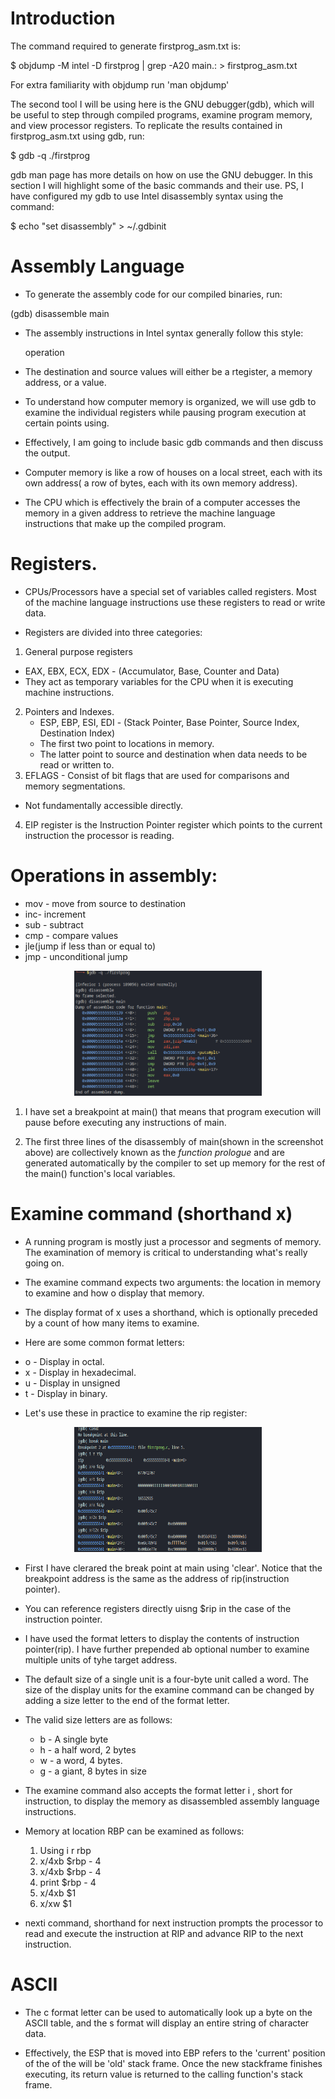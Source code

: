 # Introduction

The command required to generate firstprog_asm.txt is:

$ objdump -M intel -D firstprog | grep -A20 main.: > firstprog_asm.txt

For extra familiarity with objdump run 'man objdump'

The second tool I will be using here is the GNU debugger(gdb), which will be useful to step through compiled programs, examine program memory, and view processor registers. To replicate the results contained in firstprog_asm.txt using gdb, run:

$ gdb -q ./firstprog

gdb man page has more details on how on use the GNU debugger.  In this section I will highlight some of the basic commands and their use. PS, I have configured my gdb to use Intel disassembly syntax using the command:

$ echo "set disassembly" > ~/.gdbinit

# Assembly Language

- To generate the assembly code for our compiled binaries, run:

(gdb) disassemble main

- The assembly instructions in Intel syntax generally  follow this style:

   operation <destination> <source>

- The destination and source values will either be a rtegister, a memory address, or a value.

- To understand how computer memory is organized, we will use gdb  to examine the individual registers while pausing  program execution at certain points using.
- Effectively, I am going to include basic gdb commands and then discuss the output.
- Computer memory is like a row of houses on a local street, each with its own address( a row of bytes, each with its own memory address).
- The CPU which is effectively the brain of a computer accesses the memory in a given address to retrieve the machine language instructions that make up the compiled program.

# Registers.

- CPUs/Processors have a special set of variables called registers. Most of the machine language instructions use these registers to read or write data.

- Registers are divided into three categories:
1. General purpose registers
 - EAX, EBX, ECX, EDX - (Accumulator, Base, Counter and Data)
 - They act as temporary variables for the CPU when it is executing machine instructions.

2. Pointers and Indexes.
   - ESP, EBP, ESI, EDI - (Stack Pointer, Base Pointer, Source Index, Destination Index)
   -  The first two point to locations in memory.
   - The latter point to source and destination when data needs to be read or written to.
3. EFLAGS - Consist of bit flags that are used for comparisons and memory segmentations.
- Not fundamentally accessible directly.

4. EIP register is the Instruction Pointer register which points to the current instruction the processor is reading.


# Operations in assembly:
* mov - move from source to destination
* inc- increment
* sub - subtract
* cmp - compare values
* jle(jump if less than or equal to)
* jmp - unconditional jump

<div align="center">
<img src="disassemble.png" alt="terminal screenshot" style="width: 300px; height: 200px;"></div>

1. I have set  a breakpoint at main() that means that program execution will pause before executing any instructions of main.

2. The first three lines of the disassembly of main(shown in the screenshot above) are collectively known as the <em>function prologue</em> and are generated automatically by the compiler to set up memory for the rest of the main() function's local variables.

# Examine command (shorthand x)
- A running program is mostly just a processor and segments of memory. The examination of memory is critical to understanding what's really going on.

- The examine command expects two arguments: the location in memory to examine and how o display that memory.
- The display format of x uses  a shorthand, which is optionally preceded by a count of how many items to examine.
- Here are some common format letters:
* o - Display in octal.
* x - Display in hexadecimal.
* u - Display in unsigned
* t - Display in binary.

- Let's use these in practice to examine the rip register:
  
<div align="center">
<img src="Examine(x).png" alt="terminal screenshot" style="width: 300px; height: 200px;"></div>

 - First I have clerared the break point at main using 'clear'. Notice that the breakpoint address is the same as the address of rip(instruction pointer).
 - You can reference registers directly uisng $rip in the case of the instruction pointer.
  
 - I have used the format letters to display the contents of instruction pointer(rip). I have further prepended ab optional number to examine multiple units of tyhe target address.

- The default size of a  single unit is a four-byte unit called a word. The size of the display units for the examine command can be changed by adding a size letter to the end of the format letter.
- The valid size letters are as follows:
  * b - A single byte
  * h - a half word, 2 bytes
  * w - a word, 4 bytes.
  * g - a giant, 8 bytes in size

- The examine command also accepts the format letter i , short for instruction, to display the memory as disassembled assembly language instructions.
- Memory at location RBP can be examined as follows:
  1. Using i r rbp
  2. x/4xb $rbp - 4
  3. x/4xb $rbp - 4
  4. print $rbp - 4
  5. x/4xb $1
  6. x/xw $1
   
- nexti command, shorthand for next instruction prompts the processor to read and execute the instruction at RIP and advance RIP to the next instruction.

# ASCII
- The c format letter can be used to automatically look up  a byte on the ASCII table, and the s format will display an entire string of character data.

- Effectively, the ESP that is moved into EBP refers to the 'current' position of the of the will be 'old' stack frame. Once the new stackframe finishes executing, its return value is returned to the calling function's stack frame.




































































































































